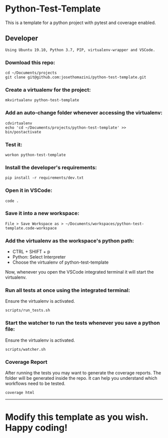 # Python-Test-Template

This is a template for a python project with pytest and coverage enabled.

## Developer

```
Using Ubuntu 19.10, Python 3.7, PIP, virtualenv-wrapper and VSCode.
```

### Download this repo:

```
cd ~/Documents/projects
git clone git@github.com:josethomazini/python-test-template.git
```

### Create a virtualenv for the project:

```
mkvirtualenv python-test-template
```

### Add an auto-change folder whenever accessing the virtualenv:

```
cdvirtualenv
echo 'cd ~/Documents/projects/python-test-template' >> bin/postactivate
```

### Test it:

```
workon python-test-template
```

### Install the developer's requirements:

```
pip install -r requirements/dev.txt
```

### Open it in VSCode:

```
code .
```

### Save it into a new workspace:

```
File > Save Workspace as > ~/Documents/workspaces/python-test-template.code-workspace
```

### Add the virtualenv as the workspace's python path:

- CTRL + SHIFT + p
- Python: Select Interpreter
- Choose the virtualenv of python-test-template

Now, whenever you open the VSCode integrated terminal it will start the virtualenv.

### Run all tests at once using the integrated terminal:

Ensure the virtualenv is activated.

```
scripts/run_tests.sh
```

### Start the watcher to run the tests whenever you save a python file:

Ensure the virtualenv is activated.

```
scripts/watcher.sh
```

### Coverage Report

After running the tests you may want to generate the coverage reports. The folder will be generated inside the repo. It can help you understand which workflows need to be tested.

```
coverage html
```

---

# Modify this template as you wish. Happy coding!
